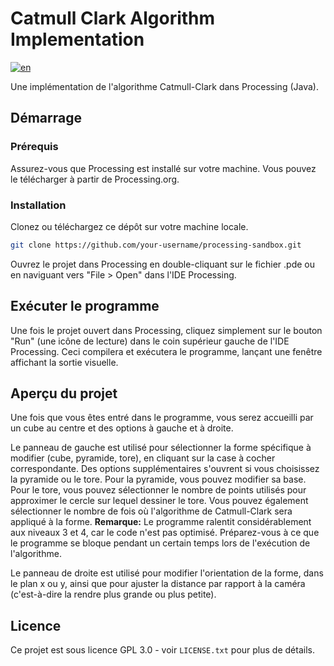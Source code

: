 # Catmull Clark Algorithm Implementation
[![en](https://img.shields.io/badge/lang-en-red.svg)](https://github.com/MattewCoding/Catmull_Clark_Algorithm_Implementation/blob/main/README.md)

Une implémentation de l'algorithme Catmull-Clark dans Processing (Java).

## Démarrage

### Prérequis
Assurez-vous que Processing est installé sur votre machine. Vous pouvez le télécharger à partir de Processing.org.

### Installation
Clonez ou téléchargez ce dépôt sur votre machine locale.
```bash
git clone https://github.com/your-username/processing-sandbox.git
```

Ouvrez le projet dans Processing en double-cliquant sur le fichier .pde ou en naviguant vers "File > Open" dans l'IDE Processing.

## Exécuter le programme

Une fois le projet ouvert dans Processing, cliquez simplement sur le bouton "Run" (une icône de lecture) dans le coin supérieur gauche de l'IDE Processing.
Ceci compilera et exécutera le programme, lançant une fenêtre affichant la sortie visuelle.

## Aperçu du projet
Une fois que vous êtes entré dans le programme, vous serez accueilli par un cube au centre et des options à gauche et à droite.

Le panneau de gauche est utilisé pour sélectionner la forme spécifique à modifier (cube, pyramide, tore), en cliquant sur la case à cocher correspondante.
Des options supplémentaires s'ouvrent si vous choisissez la pyramide ou le tore. Pour la pyramide, vous pouvez modifier sa base. Pour le tore, vous pouvez
sélectionner le nombre de points utilisés pour approximer le cercle sur lequel dessiner le tore. Vous pouvez également sélectionner le nombre de fois où
l'algorithme de Catmull-Clark sera appliqué à la forme. **Remarque:** Le programme ralentit considérablement aux niveaux 3 et 4, car le code n'est pas
optimisé. Préparez-vous à ce que le programme se bloque pendant un certain temps lors de l'exécution de l'algorithme.

Le panneau de droite est utilisé pour modifier l'orientation de la forme, dans le plan x ou y, ainsi que pour ajuster la distance par rapport à la caméra
(c'est-à-dire la rendre plus grande ou plus petite).

## Licence
Ce projet est sous licence GPL 3.0 - voir `LICENSE.txt` pour plus de détails.
